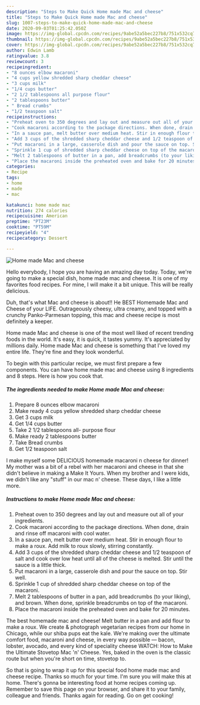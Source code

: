 ```yaml
---
description: "Steps to Make Quick Home made Mac and cheese"
title: "Steps to Make Quick Home made Mac and cheese"
slug: 1007-steps-to-make-quick-home-made-mac-and-cheese
date: 2020-09-03T01:25:42.050Z
image: https://img-global.cpcdn.com/recipes/9abe52a5bec227b8/751x532cq70/home-made-mac-and-cheese-recipe-main-photo.jpg
thumbnail: https://img-global.cpcdn.com/recipes/9abe52a5bec227b8/751x532cq70/home-made-mac-and-cheese-recipe-main-photo.jpg
cover: https://img-global.cpcdn.com/recipes/9abe52a5bec227b8/751x532cq70/home-made-mac-and-cheese-recipe-main-photo.jpg
author: Edwin Lamb
ratingvalue: 3.8
reviewcount: 3
recipeingredient:
- "8 ounces elbow macaroni"
- "4 cups yellow shredded sharp cheddar cheese"
- "3 cups milk"
- "1/4 cups butter"
- "2 1/2 tablespoons all purpose flour"
- "2 tablespoons butter"
- " Bread crumbs"
- "1/2 teaspoon salt"
recipeinstructions:
- "Preheat oven to 350 degrees and lay out and measure out all of your ingredients."
- "Cook macaroni according to the package directions. When done, drain and rinse off macaroni with cool water."
- "In a sauce pan, melt butter over medium heat. Stir in enough flour to make a roux. Add milk to roux slowly, stirring constantly."
- "Add 3 cups of the shredded sharp cheddar cheese and 1/2 teaspoon of salt and cook over low heat until all of the cheese is melted. Stir until the sauce is a little thick."
- "Put macaroni in a large, casserole dish and pour the sauce on top. Stir well."
- "Sprinkle 1 cup of shredded sharp cheddar cheese on top of the macaroni."
- "Melt 2 tablespoons of butter in a pan, add breadcrumbs (to your liking), and brown. When done, sprinkle breadcrumbs on top of the macaroni."
- "Place the macaroni inside the preheated oven and bake for 20 minutes."
categories:
- Recipe
tags:
- home
- made
- mac

katakunci: home made mac 
nutrition: 274 calories
recipecuisine: American
preptime: "PT23M"
cooktime: "PT59M"
recipeyield: "4"
recipecategory: Dessert

---
```



![Home made Mac and cheese](https://img-global.cpcdn.com/recipes/9abe52a5bec227b8/751x532cq70/home-made-mac-and-cheese-recipe-main-photo.jpg)

Hello everybody, I hope you are having an amazing day today. Today, we're going to make a special dish, home made mac and cheese. It is one of my favorites food recipes. For mine, I will make it a bit unique. This will be really delicious.

Duh, that&#39;s what Mac and cheese is about!! He BEST Homemade Mac and Cheese of your LIFE. Outrageously cheesy, ultra creamy, and topped with a crunchy Panko-Parmesan topping, this mac and cheese recipe is most definitely a keeper.

Home made Mac and cheese is one of the most well liked of recent trending foods in the world. It's easy, it is quick, it tastes yummy. It's appreciated by millions daily. Home made Mac and cheese is something that I've loved my entire life. They're fine and they look wonderful.


To begin with this particular recipe, we must first prepare a few components. You can have home made mac and cheese using 8 ingredients and 8 steps. Here is how you cook that.

<!--inarticleads1-->

##### The ingredients needed to make Home made Mac and cheese:

1. Prepare 8 ounces elbow macaroni
1. Make ready 4 cups yellow shredded sharp cheddar cheese
1. Get 3 cups milk
1. Get 1/4 cups butter
1. Take 2 1/2 tablespoons all- purpose flour
1. Make ready 2 tablespoons butter
1. Take  Bread crumbs
1. Get 1/2 teaspoon salt


I make myself some DELICIOUS homemade macaroni n cheese for dinner! My mother was a bit of a rebel with her macaroni and cheese in that she didn&#39;t believe in making a Make It Yours. When my brother and I were kids, we didn&#39;t like any &#34;stuff&#34; in our mac n&#39; cheese. These days, I like a little more. 

<!--inarticleads2-->

##### Instructions to make Home made Mac and cheese:

1. Preheat oven to 350 degrees and lay out and measure out all of your ingredients.
1. Cook macaroni according to the package directions. When done, drain and rinse off macaroni with cool water.
1. In a sauce pan, melt butter over medium heat. Stir in enough flour to make a roux. Add milk to roux slowly, stirring constantly.
1. Add 3 cups of the shredded sharp cheddar cheese and 1/2 teaspoon of salt and cook over low heat until all of the cheese is melted. Stir until the sauce is a little thick.
1. Put macaroni in a large, casserole dish and pour the sauce on top. Stir well.
1. Sprinkle 1 cup of shredded sharp cheddar cheese on top of the macaroni.
1. Melt 2 tablespoons of butter in a pan, add breadcrumbs (to your liking), and brown. When done, sprinkle breadcrumbs on top of the macaroni.
1. Place the macaroni inside the preheated oven and bake for 20 minutes.


The best homemade mac and cheese! Melt butter in a pan and add flour to make a roux. We create &amp; photograph vegetarian recipes from our home in Chicago, while our shiba pups eat the kale. We&#39;re making over the ultimate comfort food, macaroni and cheese, in every way possible — bacon, lobster, avocado, and every kind of speciality cheese WATCH: How to Make the Ultimate Stovetop Mac &#39;n&#39; Cheese. Yes, baked in the oven is the classic route but when you&#39;re short on time, stovetop to. 

So that is going to wrap it up for this special food home made mac and cheese recipe. Thanks so much for your time. I'm sure you will make this at home. There's gonna be interesting food at home recipes coming up. Remember to save this page on your browser, and share it to your family, colleague and friends. Thanks again for reading. Go on get cooking!

